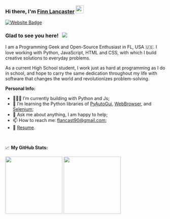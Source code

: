 ### Hi there, I'm <a href="https://gkassym.netlify.app" target="_blank">Finn Lancaster</a> <img src="https://media.giphy.com/media/hvRJCLFzcasrR4ia7z/giphy.gif" width="25px">

[![Website Badge](https://img.shields.io/badge/Website-3b5998?style=flat-square&logo=google-chrome&logoColor=white)](https://www.finnsoftware.net)

### Glad to see you here! &nbsp; ![](https://visitor-badge.glitch.me/badge?page_id=flancast90.flancast90)

I am a Programming Geek and Open-Source Enthusiast in FL󠁵󠁳󠁦󠁬󠁿, USA 🇺🇸. I love working with Python, JavaScript, HTML and CSS, with which I build creative solutions to everyday problems.

As a current High School student, I work just as hard at programming as I do in school, and hope to carry the same dedication throughout my life with software that changes the world and revolutionizes problem-solving. 


**Personal Info:**

- 👨🏻‍💻 I’m currently building with Python and Js;
- 🚀 I’m learning the Python libraries of [PyAutoGui](https://pyautogui.readthedocs.io/en/latest/), [WebBrowser](https://docs.python.org/3/library/webbrowser.html), and [Selenium](https://selenium-python.readthedocs.io/);
- 💬 Ask me about anything, I am happy to help;
- 📫 How to reach me: flancast90@gmail.com;
- 📝 [Resume](https://www.finnsoftware.net).

</br>


📈 **My GitHub Stats:**

<p>
  <img height="180em" src="https://github-readme-stats.vercel.app/api?username=flancast90&show_icons=true&hide_border=true&&count_private=true&include_all_commits=true&theme=gotham" />
  <img height="180em" src="https://github-readme-stats.vercel.app/api/top-langs/?username=flancast90&exclude_repo=KNN-Image-Classification&show_icons=true&hide_border=true&layout=compact&langs_count=8&theme=gotham"/>
</p>
